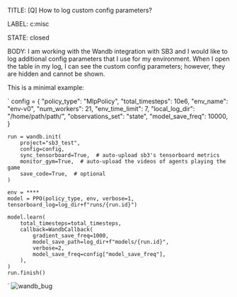 TITLE:
[Q] How to log custom config parameters?

LABEL:
c:misc

STATE:
closed

BODY:
I am working with the Wandb integration with SB3 and I would like to log additional config parameters that I use for my environment. 
When I open the table in my log, I can see the custom config parameters; however, they are hidden and cannot be shown. 

This is a minimal example:


 `
     config = {
        "policy_type": "MlpPolicy",
        "total_timesteps": 10e6,
        "env_name": "env-v0",
        "num_workers": 21,
        "env_time_limit": 7,
        "local_log_dir": "/home/path/path/",
        "observations_set": "state",
        "model_save_freq": 10000,
    }

    run = wandb.init(
        project="sb3_test",
        config=config,
        sync_tensorboard=True,  # auto-upload sb3's tensorboard metrics
        monitor_gym=True,  # auto-upload the videos of agents playing the game
        save_code=True,  # optional
    )
   
    env = ****
    model = PPO(policy_type, env, verbose=1, tensorboard_log=log_dir+f"runs/{run.id}")

    model.learn(
        total_timesteps=total_timesteps,
        callback=WandbCallback(
            gradient_save_freq=1000,
            model_save_path=log_dir+f"models/{run.id}",
            verbose=2,
            model_save_freq=config["model_save_freq"],
        ),
    )
    run.finish()
`
![wandb_bug](https://user-images.githubusercontent.com/103549637/184409375-5886aa0f-8434-4df8-ab15-545afc11072d.gif)



